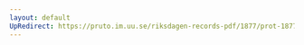 ```yaml
---
layout: default
UpRedirect: https://pruto.im.uu.se/riksdagen-records-pdf/1877/prot-1877--ak--007/prot-1877--ak--007_000.pdf
---
```

